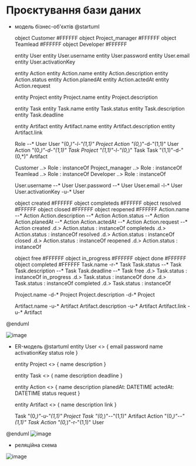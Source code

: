 # Проєктування бази даних
- модель бізнес-об'єктів 
@startuml

  object Customer #FFFFFF
  object Project_manager #FFFFFF
  object Teamlead #FFFFFF
  object Developer #FFFFFF
  
  
  entity User
    entity User.username
    entity User.password
    entity User.email
    entity User.activationKey
  
  entity Action
    entity Action.name
    entity Action.description
    entity Action.status
    entity Action.planedAt
    entity Action.actedAt
    entity Action.request
    
  entity Project
    entity Project.name
    entity Project.description
    
  entity Task
    entity Task.name
    entity Task.status
    entity Task.description
    entity Task.deadline
  
  entity Artifact
    entity Artifact.name
    entity Artifact.description
    entity Artifact.link
  
  
  Role --* User
  User "(0,*)"-l-"(1,1)" Project
  Action "(0,*)"-d-"(1,1)" User
  Action "(0,*)"-d-"(1,1)" Task
  Project "(1,1)"-l-"(0,*)" Task
  Task "(1,1)"-d-"(0,*)" Artifact
  
  Customer ..> Role : instanceOf
  Project_manager ..> Role : instanceOf
  Teamlead ..> Role : instanceOf
  Developer ..> Role : instanceOf
  

  User.username --* User
  User.password --* User
  User.email -l-* User
  User.activationKey -u-* User
  
  object created #FFFFFF
  object completeds #FFFFFF
  object resolved #FFFFFF
  object closed #FFFFFF
  object reopened #FFFFFF
  Action.name --* Action
  Action.description --* Action
  Action.status --* Action
  Action.planedAt --* Action
  Action.actedAt --* Action
  Action.request --* Action
  created .d.> Action.status : instanceOf
  completeds .d.> Action.status : instanceOf
  resolved .d.> Action.status : instanceOf
  closed .d.> Action.status : instanceOf
  reopened .d.> Action.status : instanceOf
  
  
  
 
  object free #FFFFFF
  object in_progress #FFFFFF
  object done #FFFFFF
  object completed #FFFFFF
  Task.name -r-* Task
  Task.status --* Task
  Task.description --* Task
  Task.deadline --* Task
  free .d.> Task.status : instanceOf
  in_progress .d.> Task.status : instanceOf
  done .d.> Task.status : instanceOf
  completed .d.> Task.status : instanceOf
  
  Project.name -d-* Project
  Project.description -d-* Project

  Artifact.name -u-* Artifact
  Artifact.description -u-* Artifact
  Artifact.link -u-* Artifact
  
@enduml

![image](https://user-images.githubusercontent.com/71709210/146343720-297caefa-479f-429c-b46d-1cac416a3cae.png)



- ER-модель
@startuml
entity User <<ENTITY>> {
    email
    password
    name
    activationKey
    status
    role
  }
  
 
  
  entity Project <<ENTITY>> {
    name
    description
  }
  
  
  entity Task <<ENTITY>> {
    name
    description
    deadline
  }
  
  entity Action <<ENTITY>> {
    name
    description
    planedAt: DATETIME
    actedAt: DATETIME
    status 
    request
  }
  
  entity Artifact <<ENTITY>> {
    name
    description
    link
  }
  

    Task "(0,*)"-u-"(1,1)" Project
    Task "(0,*)"--"(1,1)" Artifact
    Action "(0,*)"--"(1,1)" Task
    Action "(0,*)"-r-"(1,1)" User
    
@enduml
![image](https://user-images.githubusercontent.com/71709210/146343851-0901b920-a4d9-47d0-af5f-288f36630799.png)

- реляційна схема

![image](https://user-images.githubusercontent.com/72148650/146340101-d1380d70-c598-4d84-aba4-d603034ce2ff.png)

